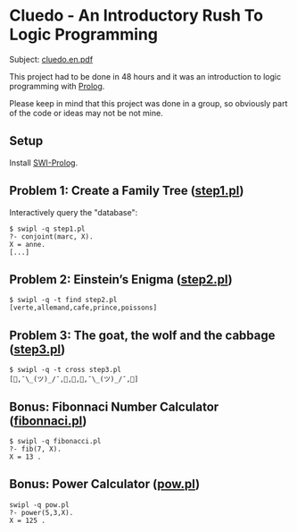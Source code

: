 # Cluedo - An Introductory Rush To Logic Programming

Subject: [cluedo.en.pdf](cluedo.en.pdf)

This project had to be done in 48 hours and it was an introduction to logic
programming with [Prolog](https://en.wikipedia.org/wiki/Prolog).

Please keep in mind that this project was done in a group, so obviously part of
the code or ideas may not be not mine.

## Setup

Install [SWI-Prolog](https://www.swi-prolog.org/).

## Problem 1: Create a Family Tree ([step1.pl](step1.pl))

Interactively query the "database":

```
$ swipl -q step1.pl
?- conjoint(marc, X).
X = anne.
[...]
```

## Problem 2: Einstein’s Enigma ([step2.pl](step2.pl))

```
$ swipl -q -t find step2.pl
[verte,allemand,cafe,prince,poissons]
```

## Problem 3: The goat, the wolf and the cabbage ([step3.pl](step3.pl))

```
$ swipl -q -t cross step3.pl
[🐐,¯\_(ツ)_/¯,🌿,🐐,🐺,¯\_(ツ)_/¯,🐐]
```

## Bonus: Fibonnaci Number Calculator ([fibonnaci.pl](fibonnaci.pl))

```
$ swipl -q fibonacci.pl
?- fib(7, X).
X = 13 .
```

## Bonus: Power Calculator ([pow.pl](pow.pl))

```
swipl -q pow.pl
?- power(5,3,X).
X = 125 .
```
